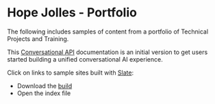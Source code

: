 # Hope Jolles - Portfolio
The following includes samples of content from a portfolio of Technical Projects and Training.
 
This [Conversational API](https://drive.google.com/drive/folders/1D-2XiRiNe20NqlkmTamIsS623QAo6Lq9?usp=sharing) documentation is an initial version to get users started building a unified conversational AI experience.

Click on links to sample sites built with [Slate](https://github.com/slatedocs/slate):
- Download the [build](https://drive.google.com/drive/folders/1D-2XiRiNe20NqlkmTamIsS623QAo6Lq9?usp=sharing)
- Open the index file
